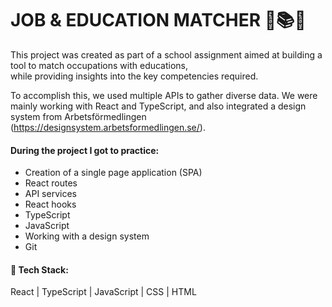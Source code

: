 # JOB & EDUCATION MATCHER 💼📚🌟

This project was created as part of a school assignment aimed at building a tool to match occupations with educations,   
while providing insights into the key competencies required. 

To accomplish this, we used multiple APIs to gather diverse data. We were mainly working with React and TypeScript, and also integrated a design system from Arbetsförmedlingen (https://designsystem.arbetsformedlingen.se/).

#### During the project I got to practice: 
- Creation of a single page application (SPA)
- React routes
- API services
- React hooks
- TypeScript 
- JavaScript
- Working with a design system
- Git

#### 🔧 Tech Stack: 
React | TypeScript | JavaScript | CSS | HTML 
